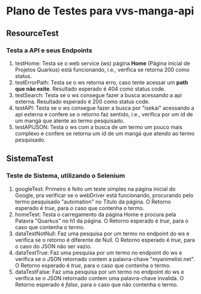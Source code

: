 # Plano de Testes para vvs-manga-api

##  ResourceTest  
### Testa a API e seus Endpoints
1. testHome: Testa se o web service (ws) página **Home** (Página inicial de Projetos Quarkus) está funcionando, i.e., verifica se retorna 200 como status.
2. testErrorPath: Testa se o ws retorna erro, caso tente acessar um **path que não exite**. Resultado esperado é 404 como status code.
3. testSearch: Testa se o ws consegue fazer a busca acessando a api externa. Resultado esperado é 200 como status code.
4. testAPI: Testa se o ws consegue fazer a busca por "isekai" acessando a api externa e confere se o retorno faz sentido, i.e., verifica por um id de um mangá que atente ao termo pesquisado.
5. testAPIJSON: Testa o ws com a busca de um termo um pouco mais complexo e confere se retorna um id de um mangá que atendo ao termo pesquisado.


##  SistemaTest 
### Teste de Sistema, utilizando o Selenium

1. googleTest: Primeiro é feito um teste simples na página inicial do Google, pra verificar se o webDriver está funcionando, procurando pelo termo pesquisado "automation" no Titulo da página.  O Retorno esperado é *true*, para o caso que contenha o termo.
2. homeTest: Testa o carregamento da página Home e procura pela Palavra "Quarkus" no h1 da página. O Retorno esperado é *true*, para o caso que contenha o termo.
3. dataTestNotNull: Faz uma pesquisa por um termo no endpoint do ws e verifica se o retorno é diferente de Null. O Retorno esperado é *true*, para o caso do JSON não ser vazio.
4. dataTestTrue: Faz uma pesquisa por um termo no endpoint do ws e verifica se o JSON retornado contem a palavra-chave "myanimelist.net".  O Retorno esperado é *true*, para o caso que contenha o termo.
5. dataTestFalse:  Faz uma pesquisa por um termo no endpoint do ws e verifica se o JSON retornado contem uma palavra-chave invalida. O Retorno esperado é *false*, para o caso que não contenha o termo.
